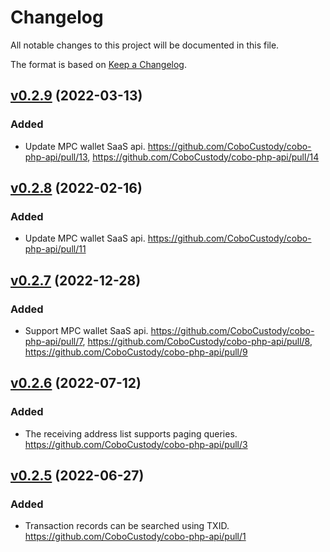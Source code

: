 # Changelog

All notable changes to this project will be documented in this file.

The format is based on [Keep a Changelog](https://keepachangelog.com/en/1.0.0/).

## [v0.2.9] (2022-03-13)
[v0.2.9]: https://github.com/CoboCustody/cobo-php-api/compare/v0.2.8...v0.2.9

### Added
- Update MPC wallet SaaS api. https://github.com/CoboCustody/cobo-php-api/pull/13, https://github.com/CoboCustody/cobo-php-api/pull/14

## [v0.2.8] (2022-02-16)
[v0.2.8]: https://github.com/CoboCustody/cobo-php-api/compare/v0.2.7...v0.2.8

### Added
- Update MPC wallet SaaS api. https://github.com/CoboCustody/cobo-php-api/pull/11


## [v0.2.7] (2022-12-28)
[v0.2.7]: https://github.com/CoboCustody/cobo-php-api/compare/v0.2.6...v0.2.7

### Added
- Support MPC wallet SaaS api. https://github.com/CoboCustody/cobo-php-api/pull/7, https://github.com/CoboCustody/cobo-php-api/pull/8, https://github.com/CoboCustody/cobo-php-api/pull/9


## [v0.2.6] (2022-07-12)
[v0.2.6]: https://github.com/CoboCustody/cobo-php-api/compare/v0.2.5...v0.2.6

### Added
- The receiving address list supports paging queries. https://github.com/CoboCustody/cobo-php-api/pull/3


## [v0.2.5] (2022-06-27)
[v0.2.5]: https://github.com/CoboCustody/cobo-php-api/compare/v0.2.4...v0.2.5

### Added 
- Transaction records can be searched using TXID. https://github.com/CoboCustody/cobo-php-api/pull/1


